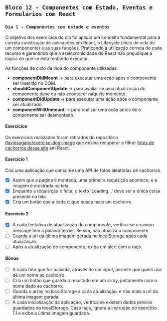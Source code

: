 ## `Bloco 12 - Componentes com Estado, Eventos e Formulários com React`

### `Dia 1 - Componentes com estado e eventos`

O objetivo dos exercícios do dia foi aplicar um conceito fundamental para a correta construção de aplicações em React, o Lifecycle (ciclo de vida de um componente) e as suas funções. Praticando a utilização correta de cada recurso e garantindo que a assincronicidade do React não prejudique a lógica do que se está tentando executar.

As funções de ciclo de vida do componente utilizadas:

- **componentDidMount** -> para executar uma ação após o componente ser inserido no DOM.
- **shouldComponentUpdate** -> para avaliar se uma atualização do componente deve ou não acontecer naquele momento.
- **componentDidUpdate** -> para executar uma ação após o componente ser atualizado.
- **componentWillUnmount** -> para realizar uma ação antes de o componente ser desmontado.

#### Exercícios

Os exercícios realizados foram retirados do repositório [flaviosugano/exercise-dog-image](https://github.com/flaviosugano/exercise-dog-image) que ensina recuperar e filtrar [fotos de cachorros desse site](https://dog.ceo/dog-api/) em React.

#### Exercício 1

Cria uma aplicação que consume uma API de fotos aleatórias de cachorros.

- [x] Assim que a página é montada, uma primeira requisição acontece, e a imagem é mostrada na tela.
- [x] Enquanto a requisição é feita, o texto 'Loading...' deve ser a única coisa presente na tela.
- [x] Cria um botão que a cada clique busca mais um cachorro.

#### Exercício 2

- [x] A cada tentativa de atualização do componente, verifica se o campo message tem a palavra terrier. Se sim, não atualiza o componente.
- [ ] Guarda a url da última imagem gerada no localStorage após cada atualização.
- [ ] Após a atualização do componente, exiba um alert com a raça.

#### Bônus

- [ ] A cada foto que for baixada, através de um input, permite que quem usa dê um nome ao cachorro.
- [ ] Cria um botão que guarda o resultado em um array, juntamente com o nome dado ao cachorro.
- [ ] Guarda o array no localStorage a cada atualização, e não mais a url da última imagem gerada.
- [ ] A cada inicialização da aplicação, verifica se existem dados prévios guardados no localStorage. Caso haja, ignora a instrução do exercício 1.1 e exibe a última imagem guardada.
